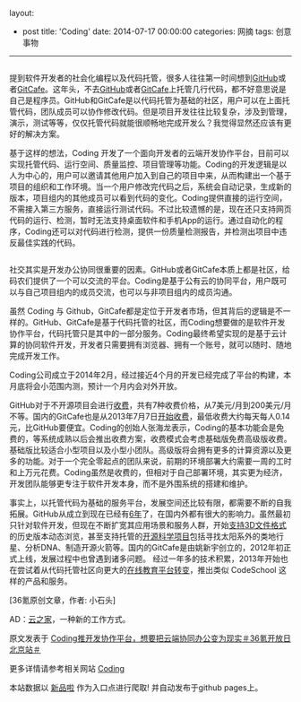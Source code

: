 layout: 
  - post 
title: 'Coding' 
date: 2014-07-17 00:00:00 
categories: 网摘 
tags: 创意事物 
---

<p><img src="http://a.36krcnd.com/photo/2014/12f1c486ed2331e2becea54aaf84cb55.jpg" alt=""/></p>

<p>提到软件开发者的社会化编程以及代码托管，很多人往往第一时间想到<a target="_blank" data-no-turbolink="true" href="http://www.36kr.com/p/202526.html">GitHub</a>或者<a target="_blank" data-no-turbolink="true" href="http://www.36kr.com/p/208766.html">GitCafe</a>。这年头，不去<a target="_blank" data-no-turbolink="true" href="https://github.com/">GitHub</a>或者<a target="_blank" data-no-turbolink="true" href="https://gitcafe.com/">GitCafe</a>上托管几行代码，都不好意思说是自己是程序员。GitHub和GitCafe是以代码托管为基础的社区，用户可以在上面托管代码，团队成员可以协作修改代码。但是项目开发往往比较复杂，涉及到管理，演示，测试等等，仅仅托管代码就能很顺畅地完成开发么？我觉得显然还应该有更好的解决方案。</p>

<p>基于这样的想法，Coding 开发了一个面向开发者的云端开发协作平台，目前可以实现托管代码、运行空间、质量监控、项目管理等功能。Coding的开发逻辑是以人为中心的，用户可以邀请其他用户加入到自己的项目中来，从而构建出一个基于项目的组织和工作环境。当一个用户修改完代码之后，系统会自动记录，生成新的版本，项目组内的其他成员可以看到代码的变化。Coding提供直接的运行空间，不需接入第三方服务，直接运行测试代码。不过比较遗憾的是，现在还只支持网页代码的运行、检测，暂时无法支持桌面软件和手机App的运行。通过自动化的程序，Coding还可以对代码进行检测，提供一份质量检测报告，并检测出项目中违反最佳实践的代码。</p>

<p><img src="http://a.36krcnd.com/photo/2014/b411ead7bca3f1c8f603314fd9950835.png" alt=""/></p>

<p>社交其实是开发办公协同很重要的因素。GitHub或者GitCafe本质上都是社区，给码农们提供了一个可以交流的平台。Coding是基于公有云的协同平台，用户既可以与自己项目组内的成员交流，也可以与非项目组内的成员沟通。</p>

<p>虽然 Coding 与 Github，GitCafe都是定位于开发者市场，但其背后的逻辑是不一样的。GitHub、GitCafe是基于代码托管的社区，而Coding想要做的是软件开发协作平台，代码托管只是其中的一部分服务。Coding最终希望实现的是基于云计算的协同软件开发，开发者只需要拥有浏览器、拥有一个账号，就可以随时、随地完成开发工作。</p>

<p>Coding公司成立于2014年2月，经过接近4个月的开发已经完成了平台的构建，本月底将会小范围内测，预计一个月内会对外开放。</p>

<p>GitHub对于不开源项目会进行<a target="_blank" data-no-turbolink="true" href="http://shop.github.com/pages/faq">收费</a>，共有7种收费价格，从7美元/月到200美元/月不等。国内的GitCafe也是从2013年7月7日<a target="_blank" data-no-turbolink="true" href="http://blog.gitcafe.com/175.html">开始收费</a>，最低收费大约每天每人0.14元，比GitHub要便宜。Coding的创始人张海龙表示，Coding的基本功能会是免费的，等系统成熟以后会推出收费方案，收费模式会考虑基础版免费高级版收费。基础版比较适合小型项目以及小型小团队。高级版将会拥有更多的计算资源以及更多的功能。对于一个完全零起点的团队来说，前期的环境部署大约需要一周的工时和上万元花费。Coding虽然是收费的，但相对于自己部署环境，其实更为经济，开发团队能够更专注于软件开发本身，而不是外围系统的搭建和维护。</p>

<p>事实上，以托管代码为基础的服务平台，发展空间还比较有限，都需要不断的自我拓展。GitHub从成立到现在已经有<a target="_blank" data-no-turbolink="true" href="http://www.36kr.com/p/202526.html">6年</a>了，在国内外都有很大的影响力。虽然最初只针对软件开发，但现在不断扩宽其应用场景和服务人群，开始<a target="_blank" data-no-turbolink="true" href="http://www.36kr.com/p/206369.html">支持3D文件格式</a>的历史版本动态浏览，甚至支持托管的<a target="_blank" data-no-turbolink="true" href="http://www.36kr.com/p/212034.html">开源科学项目</a>包括寻找太阳系外的类地行星、分析DNA、制造开源火箭等。国内的GitCafe是由姚新宇创立的，2012年初正式上线，发展过程中也曾遇到诸多问题。 经过一年多的技术积累，2013年开始也在尝试着从代码托管社区向更大的<a target="_blank" data-no-turbolink="true" href="http://www.36kr.com/p/208766.html">在线教育平台转变</a>，推出类似 CodeSchool 这样的产品和服务。</p>
					<p>[<span>36氪</span>原创文章，作者: 小石头]</p>
					<p>AD：<a href="http://cnrdn.com/GJWE" target="_blank">云之家</a>，一种新的工作方式。</p>  



原文发表于 [Coding推开发协作平台，想要把云端协同办公变为现实＃36氪开放日北京站＃](http://www.36kr.com/p/212803.html)  

更多详情请参考相关网站 [Coding](https://coding.net/)  

本站数据以 [新品啦](http://xinpinla.com/) 作为入口点进行爬取! 并自动发布于github pages上。  
